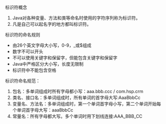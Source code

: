 标识符概念

1. Java对各种变量、方法和类等命名时使用的字符序列称为标识符。
2. 凡是自己可以起名字的地方都叫标识符。

标识符的命名规则

- 由26个英文字母大小写，0-9，_或$组成
- 数字不可以开头
- 不可以使用关键字和保留字，但能包含关键字和保留字
- Java中严格区分大小写，长度无限制
- 标识符中不能包含空格



标识符命名规范：

1. 包名：多单词组成时所有字母都小写：aaa.bbb.ccc / com.hsp.crm
2. 类名、接口名：多单词组成时，所有单词的首字母大写:AaaBbbCc
3. 变量名、方法名：多单词组成时，第一个单词首字母小写，第二个单词开始每个单词首字母大写：aaaBbbCc
4. 常量名：所有字母都大写。多个单词时用下划线连接:AAA_BBB_CC



